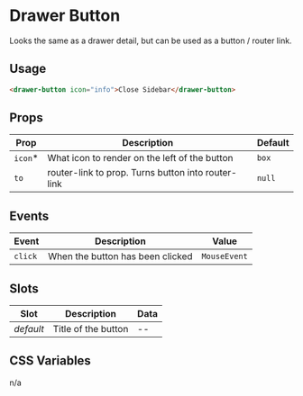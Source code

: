 # Drawer Button

Looks the same as a drawer detail, but can be used as a button / router link.

## Usage

```html
<drawer-button icon="info">Close Sidebar</drawer-button>
```

## Props
| Prop    | Description                                        | Default |
|---------|----------------------------------------------------|---------|
| `icon`* | What icon to render on the left of the button      | `box`   |
| `to`    | router-link to prop. Turns button into router-link | `null`  |

## Events
| Event   | Description                      | Value        |
|---------|----------------------------------|--------------|
| `click` | When the button has been clicked | `MouseEvent` |

## Slots
| Slot      | Description         | Data |
|-----------|---------------------|------|
| _default_ | Title of the button | --   |

## CSS Variables
n/a
